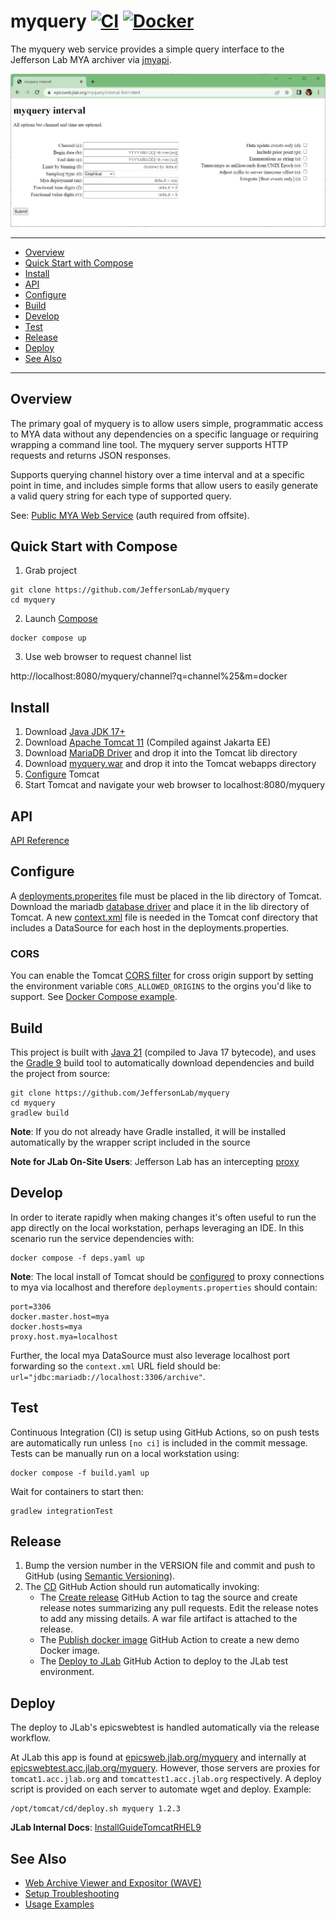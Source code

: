 # myquery [![CI](https://github.com/JeffersonLab/myquery/actions/workflows/ci.yaml/badge.svg)](https://github.com/JeffersonLab/myquery/actions/workflows/ci.yaml) [![Docker](https://img.shields.io/docker/v/jeffersonlab/myquery?sort=semver&label=DockerHub)](https://hub.docker.com/r/jeffersonlab/myquery)
The myquery web service provides a simple query interface to the Jefferson Lab MYA archiver via [jmyapi](https://github.com/JeffersonLab/jmyapi). 

![Screenshot](https://github.com/JeffersonLab/myquery/raw/main/Screenshot.png?raw=true "Screenshot")

---
 - [Overview](https://github.com/JeffersonLab/myquery#overview)   
 - [Quick Start with Compose](https://github.com/JeffersonLab/myquery#quick-start-with-compose)    
 - [Install](https://github.com/JeffersonLab/myquery#install)   
 - [API](https://github.com/JeffersonLab/myquery#api)    
 - [Configure](https://github.com/JeffersonLab/myquery#configure)    
 - [Build](https://github.com/JeffersonLab/myquery#build)
 - [Develop](https://github.com/JeffersonLab/myquery#develop)
 - [Test](https://github.com/JeffersonLab/myquery#test)
 - [Release](https://github.com/JeffersonLab/myquery#release)
 - [Deploy](https://github.com/JeffersonLab/myquery#deploy)
 - [See Also](https://github.com/JeffersonLab/myquery#see-also)
---

## Overview
The primary goal of myquery is to allow users simple, programmatic access to MYA data without any dependencies on a specific language or requiring wrapping a command line tool.  The myquery server supports HTTP requests and returns JSON responses.

Supports querying channel history over a time interval and at a specific point in time, and includes simple forms that allow users to easily generate a valid query string for each type of supported query.

See: [Public MYA Web Service](https://epicsweb.jlab.org/myquery/) (auth required from offsite).   

## Quick Start with Compose 
1. Grab project
```
git clone https://github.com/JeffersonLab/myquery
cd myquery
```
2. Launch [Compose](https://github.com/docker/compose)
```
docker compose up
```
3. Use web browser to request channel list

http://localhost:8080/myquery/channel?q=channel%25&m=docker

## Install
 1. Download [Java JDK 17+](https://adoptium.net/)
 2. Download [Apache Tomcat 11](http://tomcat.apache.org/) (Compiled against Jakarta EE)
 3. Download [MariaDB Driver](https://repo1.maven.org/maven2/org/mariadb/jdbc/mariadb-java-client/3.0.8/mariadb-java-client-3.0.8.jar) and drop it into the Tomcat lib directory
 4. Download [myquery.war](https://github.com/JeffersonLab/myquery/releases) and drop it into the Tomcat webapps directory
 5. [Configure](https://github.com/JeffersonLab/myquery#configure) Tomcat
 6. Start Tomcat and navigate your web browser to localhost:8080/myquery

## API    

[API Reference](https://github.com/JeffersonLab/myquery/wiki/API-Reference)

## Configure
A [deployments.properites](https://github.com/JeffersonLab/jmyapi#deployments) file must be placed in the lib directory of Tomcat.  Download the mariadb [database driver](https://repo1.maven.org/maven2/org/mariadb/jdbc/mariadb-java-client/3.0.8/mariadb-java-client-3.0.8.jar) and place it in the lib directory of Tomcat.  A new [context.xml](https://github.com/JeffersonLab/myquery/blob/main/docker/myquery/conf/context.xml) file is needed in the Tomcat conf directory that includes a DataSource for each host in the deployments.properties. 

### CORS
You can enable the Tomcat [CORS filter](https://tomcat.apache.org/tomcat-10.1-doc/config/filter.html#CORS_Filter) for cross origin support by setting the environment variable `CORS_ALLOWED_ORIGINS` to the orgins you'd like to support.  See [Docker Compose example](https://github.com/JeffersonLab/myquery/blob/main/cors-test.yaml).

## Build
This project is built with [Java 21](https://adoptium.net/) (compiled to Java 17 bytecode), and uses the [Gradle 9](https://gradle.org/) build tool to automatically download dependencies and build the project from source:

```
git clone https://github.com/JeffersonLab/myquery
cd myquery
gradlew build
```
**Note**: If you do not already have Gradle installed, it will be installed automatically by the wrapper script included in the source

**Note for JLab On-Site Users**: Jefferson Lab has an intercepting [proxy](https://gist.github.com/slominskir/92c25a033db93a90184a5994e71d0b78)

## Develop
In order to iterate rapidly when making changes it's often useful to run the app directly on the local workstation, perhaps leveraging an IDE.  In this scenario run the service dependencies with:
```
docker compose -f deps.yaml up
```
**Note**: The local install of Tomcat should be [configured](https://github.com/JeffersonLab/myquery#configure) to proxy connections to mya via localhost and therefore `deployments.properties` should contain:
```
port=3306
docker.master.host=mya
docker.hosts=mya
proxy.host.mya=localhost
```
Further, the local mya DataSource must also leverage localhost port forwarding so the `context.xml` URL field should be: `url="jdbc:mariadb://localhost:3306/archive"`.

## Test
Continuous Integration (CI) is setup using GitHub Actions, so on push tests are automatically run unless `[no ci]` is included in the commit message.   Tests can be manually run on a local workstation using:
```
docker compose -f build.yaml up
```
Wait for containers to start then:
```
gradlew integrationTest
```

## Release
1. Bump the version number in the VERSION file and commit and push to GitHub (using [Semantic Versioning](https://semver.org/)).
2. The [CD](https://github.com/JeffersonLab/myquery/blob/main/.github/workflows/cd.yaml) GitHub Action should run automatically invoking:
    - The [Create release](https://github.com/JeffersonLab/java-workflows/blob/main/.github/workflows/gh-release.yaml) GitHub Action to tag the source and create release notes summarizing any pull requests.   Edit the release notes to add any missing details.  A war file artifact is attached to the release.
    - The [Publish docker image](https://github.com/JeffersonLab/container-workflows/blob/main/.github/workflows/docker-publish.yaml) GitHub Action to create a new demo Docker image.
    - The [Deploy to JLab](https://github.com/JeffersonLab/general-workflows/blob/main/.github/workflows/jlab-deploy-app.yaml) GitHub Action to deploy to the JLab test environment.

## Deploy
The deploy to JLab's epicswebtest is handled automatically via the release workflow.

At JLab this app is found at [epicsweb.jlab.org/myquery](https://epicsweb.jlab.org/myquery/) and internally at [epicswebtest.acc.jlab.org/myquery](https://epicswebtest.acc.jlab.org/myquery/).  However, those servers are proxies for `tomcat1.acc.jlab.org` and `tomcattest1.acc.jlab.org` respectively. A deploy script is provided on each server to automate wget and deploy. Example:

```
/opt/tomcat/cd/deploy.sh myquery 1.2.3
```

**JLab Internal Docs**:  [InstallGuideTomcatRHEL9](https://accwiki.acc.jlab.org/do/view/SysAdmin/InstallGuideTomcatRHEL9)

## See Also
   - [Web Archive Viewer and Expositor (WAVE)](https://github.com/JeffersonLab/wave)
   - [Setup Troubleshooting](https://github.com/JeffersonLab/myquery/wiki/Setup-Troubleshooting)
   - [Usage Examples](https://github.com/JeffersonLab/myquery/wiki/Usage-Examples)
